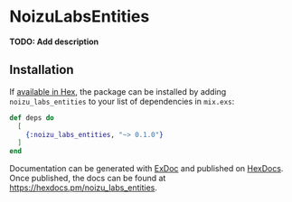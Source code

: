 # NoizuLabsEntities

**TODO: Add description**

## Installation

If [available in Hex](https://hex.pm/docs/publish), the package can be installed
by adding `noizu_labs_entities` to your list of dependencies in `mix.exs`:

```elixir
def deps do
  [
    {:noizu_labs_entities, "~> 0.1.0"}
  ]
end
```

Documentation can be generated with [ExDoc](https://github.com/elixir-lang/ex_doc)
and published on [HexDocs](https://hexdocs.pm). Once published, the docs can
be found at <https://hexdocs.pm/noizu_labs_entities>.

